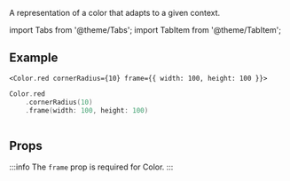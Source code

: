 ---
---

A representation of a color that adapts to a given context.

import Tabs from '@theme/Tabs';
import TabItem from '@theme/TabItem';

## Example

<Tabs>
<TabItem value="srn" label="swiftui-react-native">

```tsx
<Color.red cornerRadius={10} frame={{ width: 100, height: 100 }}>
```

</TabItem>
<TabItem value="swiftui" label="SwiftUI">

```swift
Color.red
    .cornerRadius(10)
    .frame(width: 100, height: 100)
```

</TabItem>
<TabItem value="react-native" label="React Native">

```tsx

```

</TabItem>
</Tabs>

## Props

:::info
The `frame` prop is required for Color.
:::
